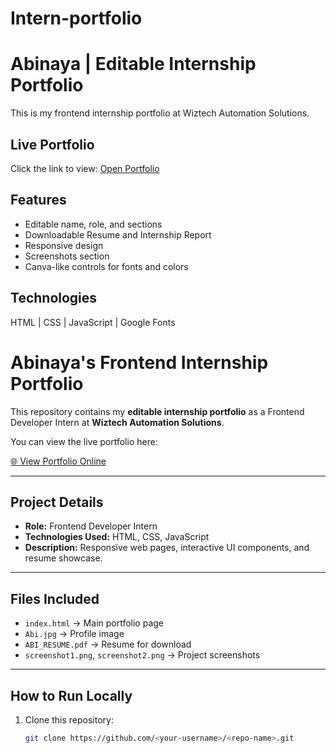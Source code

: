 # Intern-portfolio
# Abinaya | Editable Internship Portfolio

This is my frontend internship portfolio at Wiztech Automation Solutions.

## Live Portfolio
Click the link to view: [Open Portfolio](https://github.com/abi13122005/Intern-portfolio.git)

## Features
- Editable name, role, and sections
- Downloadable Resume and Internship Report
- Responsive design
- Screenshots section
- Canva-like controls for fonts and colors

## Technologies
HTML | CSS | JavaScript | Google Fonts
# Abinaya's Frontend Internship Portfolio

This repository contains my **editable internship portfolio** as a Frontend Developer Intern at **Wiztech Automation Solutions**.  

You can view the live portfolio here:  

[🌐 View Portfolio Online](https://<abi13122005>.github.io/<intern-portfolio>/)

---

## Project Details

- **Role:** Frontend Developer Intern  
- **Technologies Used:** HTML, CSS, JavaScript  
- **Description:** Responsive web pages, interactive UI components, and resume showcase.  

---

## Files Included

- `index.html` → Main portfolio page  
- `Abi.jpg` → Profile image  
- `ABI_RESUME.pdf` → Resume for download  
- `screenshot1.png`, `screenshot2.png` → Project screenshots  

---

## How to Run Locally

1. Clone this repository:  
   ```bash
   git clone https://github.com/<your-username>/<repo-name>.git
